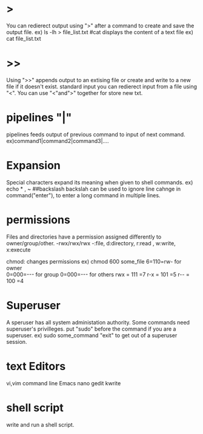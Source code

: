 # >
You can redierect output using ">" after a command to create and save the output file.
ex) ls -lh > file_list.txt
#cat
displays the content of a text file
ex) cat file_list.txt
# >>
Using ">>" appends output to an extising file or create and write to a new file if it doesn't exist.
standard input
you can redierect input from a file using "<".
You can use "<"and">" together for store new txt.

# pipelines "|"
pipelines feeds output of previous command to input of next command.
ex)command1|command2|command3|....

# Expansion
Special characters expand its meaning when given to shell commands.
ex) echo * , ~
##backslash 
backslah can be used to ignore line cahnge in command("enter"),
to enter a long command in multiple lines.

# permissions
Files and directories have a permission assigned differently to owner/group/other.
-rwx/rwx/rwx
 -:file, d:directory, r:read , w:write, x:execute
 
 chmod: changes permissions
 ex) chmod 600 some_file 
 6=110=rw- for owner  
 0=000=--- for group 
 0=000=--- for others 
 rwx = 111 =7 
 r-x = 101 =5 
 r-- = 100 =4 
 
 # Superuser
 A speruser has all system administation authority.
 Some commands need superuser's privilleges.
 put "sudo" before the command if you are a superuser.
 ex) sudo some_command
 "exit" to get out of a superuser session.
 
 # text Editors
vi,vim command line
Emacs
nano
gedit
kwrite

# shell script
write and run a shell script.
 
 
 
 
 
